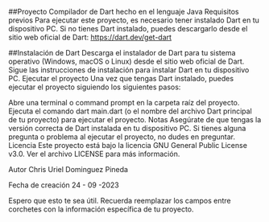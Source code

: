 ##Proyecto Compilador de Dart hecho en el lenguaje Java
Requisitos previos
Para ejecutar este proyecto, es necesario tener instalado Dart en tu dispositivo PC. Si no tienes Dart instalado, puedes descargarlo desde el sitio web oficial de Dart: https://dart.dev/get-dart

##Instalación de Dart
Descarga el instalador de Dart para tu sistema operativo (Windows, macOS o Linux) desde el sitio web oficial de Dart.
Sigue las instrucciones de instalación para instalar Dart en tu dispositivo PC.
Ejecutar el proyecto
Una vez que tengas Dart instalado, puedes ejecutar el proyecto siguiendo los siguientes pasos:

Abre una terminal o command prompt en la carpeta raíz del proyecto.
Ejecuta el comando dart main.dart (o el nombre del archivo Dart principal de tu proyecto) para ejecutar el proyecto.
Notas
Asegúrate de que tengas la versión correcta de Dart instalada en tu dispositivo PC.
Si tienes alguna pregunta o problema al ejecutar el proyecto, no dudes en preguntar.
Licencia
Este proyecto está bajo la licencia GNU General Public License v3.0. Ver el archivo LICENSE para más información.

Autor
Chris Uriel Dominguez Pineda

Fecha de creación
24 - 09 -2023

Espero que esto te sea útil. Recuerda reemplazar los campos entre corchetes con la información específica de tu proyecto.




